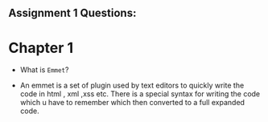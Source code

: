 ## Assignment 1 Questions:
# Chapter 1

 - What is `Emmet`? <br>
 * An emmet is a set of plugin used by text editors to quickly write the code in html , xml ,xss etc. There is a special syntax for writing the code which u have to remember which then converted to a full expanded code.
